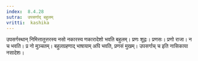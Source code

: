 ```yaml
---
index:  8.4.28
sutra:  उपसर्गाद् बहुलम्
vritti:  kashika 
---
```


उपसर्गस्थान् निमित्तातुत्तरस्य नसो नकारस्य णकारादेशो भवति बहुलम्। प्रणः शूद्रः। प्रणसः। प्रणो राजा। न च भवति। प्र नो मुञ्चतम्। बहुलग्रहणाद् भाषायाम् अपि भवति, प्रणसं मुखम्। उपसर्गाच् च इति नासिकाया नसादेशः।

